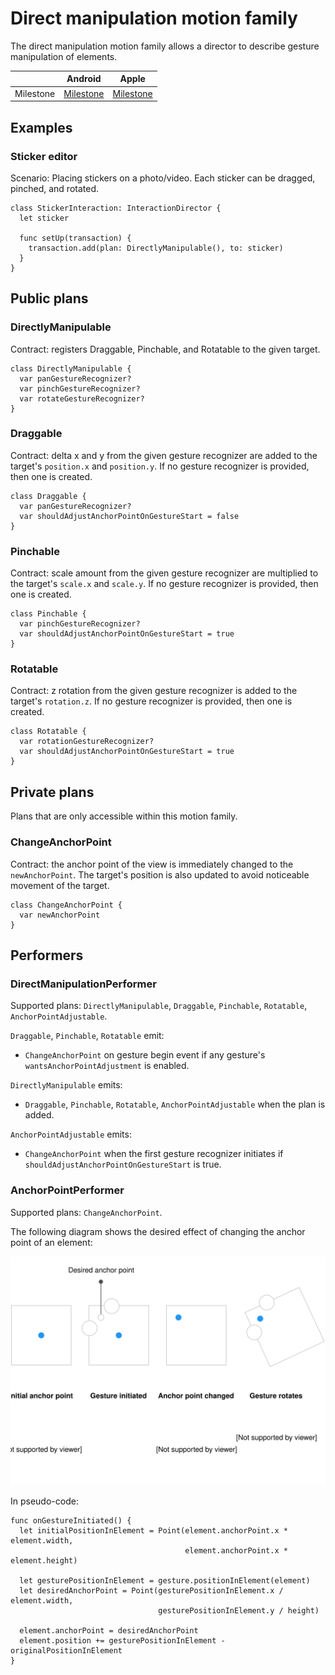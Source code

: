 # Direct manipulation motion family

The direct manipulation motion family allows a director to describe gesture manipulation of elements.

|           | Android   | Apple     |
| --------- |:---------:|:---------:|
| Milestone | [Milestone](https://github.com/material-motion/material-motion-family-direct-manipulation-android/milestone/1) | [Milestone](https://github.com/material-motion/material-motion-family-gestures-swift/milestone/1) |

## Examples

### Sticker editor

Scenario: Placing stickers on a photo/video. Each sticker can be dragged, pinched, and rotated.

    class StickerInteraction: InteractionDirector {
      let sticker
      
      func setUp(transaction) {
        transaction.add(plan: DirectlyManipulable(), to: sticker)
      }
    }

## Public plans

### DirectlyManipulable

Contract: registers Draggable, Pinchable, and Rotatable to the given target.

    class DirectlyManipulable {
      var panGestureRecognizer?
      var pinchGestureRecognizer?
      var rotateGestureRecognizer?
    }

### Draggable

Contract: delta x and y from the given gesture recognizer are added to the target's `position.x` and `position.y`. If no gesture recognizer is provided, then one is created.

    class Draggable {
      var panGestureRecognizer?
      var shouldAdjustAnchorPointOnGestureStart = false
    }

### Pinchable

Contract: scale amount from the given gesture recognizer are multiplied to the target's `scale.x` and `scale.y`. If no gesture recognizer is provided, then one is created.

    class Pinchable {
      var pinchGestureRecognizer?
      var shouldAdjustAnchorPointOnGestureStart = true
    }

### Rotatable

Contract: z rotation from the given gesture recognizer is added to the target's `rotation.z`. If no gesture recognizer is provided, then one is created.

    class Rotatable {
      var rotationGestureRecognizer?
      var shouldAdjustAnchorPointOnGestureStart = true
    }

## Private plans

Plans that are only accessible within this motion family.

### ChangeAnchorPoint

Contract: the anchor point of the view is immediately changed to the `newAnchorPoint`. The target's position is also updated to avoid noticeable movement of the target.

    class ChangeAnchorPoint {
      var newAnchorPoint
    }

## Performers

### DirectManipulationPerformer

Supported plans: `DirectlyManipulable`, `Draggable`, `Pinchable`, `Rotatable`, `AnchorPointAdjustable`.

`Draggable`, `Pinchable`, `Rotatable` emit:

- `ChangeAnchorPoint` on gesture begin event if any gesture's `wantsAnchorPointAdjustment` is enabled.

`DirectlyManipulable` emits:

- `Draggable`, `Pinchable`, `Rotatable`, `AnchorPointAdjustable` when the plan is added.

`AnchorPointAdjustable` emits:

- `ChangeAnchorPoint` when the first gesture recognizer initiates if `shouldAdjustAnchorPointOnGestureStart` is true.

### AnchorPointPerformer

Supported plans: `ChangeAnchorPoint`.

The following diagram shows the desired effect of changing the anchor point of an element:

![](../../_assets/AnchorPoint.svg)

In pseudo-code:

    func onGestureInitiated() {
      let initialPositionInElement = Point(element.anchorPoint.x * element.width,
                                           element.anchorPoint.x * element.height)

      let gesturePositionInElement = gesture.positionInElement(element)
      let desiredAnchorPoint = Point(gesturePositionInElement.x / element.width,
                                     gesturePositionInElement.y / height)

      element.anchorPoint = desiredAnchorPoint
      element.position += gesturePositionInElement - originalPositionInElement
    }
